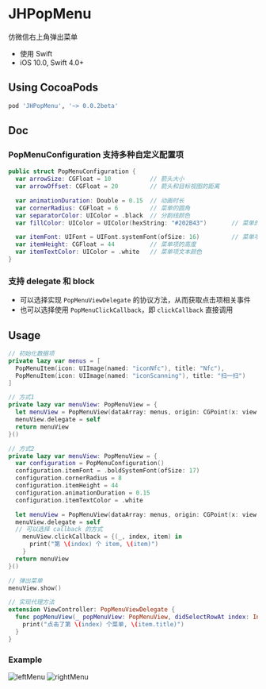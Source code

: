 # JHPopMenu
仿微信右上角弹出菜单

* 使用 Swift
* iOS 10.0, Swift 4.0+

## Using CocoaPods
``` ruby
pod 'JHPopMenu', '~> 0.0.2beta'
```

## Doc

### PopMenuConfiguration 支持多种自定义配置项

``` swift
public struct PopMenuConfiguration {
  var arrowSize: CGFloat = 10           // 箭头大小
  var arrowOffset: CGFloat = 20         // 箭头和目标视图的距离

  var animationDuration: Double = 0.15  // 动画时长
  var cornerRadius: CGFloat = 6         // 菜单的圆角
  var separatorColor: UIColor = .black  // 分割线颜色
  var fillColor: UIColor = UIColor(hexString: "#202B43")       // 菜单的背景填充色

  var itemFont: UIFont = UIFont.systemFont(ofSize: 16)         // 菜单项的字体
  var itemHeight: CGFloat = 44          // 菜单项的高度
  var itemTextColor: UIColor = .white   // 菜单项文本颜色
}
```

### 支持 delegate 和 block

* 可以选择实现 `PopMenuViewDelegate` 的协议方法，从而获取点击项相关事件
* 也可以选择使用 `PopMenuClickCallback`，即 `clickCallback` 直接调用

## Usage

``` swift
// 初始化数据项
private lazy var menus = [
  PopMenuItem(icon: UIImage(named: "iconNfc"), title: "Nfc"),
  PopMenuItem(icon: UIImage(named: "iconScanning"), title: "扫一扫")
]

// 方式1
private lazy var menuView: PopMenuView = {
  let menuView = PopMenuView(dataArray: menus, origin: CGPoint(x: view.frame.width - 152, y: 80), size: CGSize(width: 130, height: 44), direction: .left)
  menuView.delegate = self
  return menuView
}()

// 方式2
private lazy var menuView: PopMenuView = {
  var configuration = PopMenuConfiguration()
  configuration.itemFont = .boldSystemFont(ofSize: 17)
  configuration.cornerRadius = 8
  configuration.itemHeight = 44
  configuration.animationDuration = 0.15
  configuration.itemTextColor = .white

  let menuView = PopMenuView(dataArray: menus, origin: CGPoint(x: view.frame.width - 152, y: 80), size: CGSize(width: 130, height: 44), direction: .left, configuration: configuration)
  menuView.delegate = self
  // 可以选择 callback 的方式
    menuView.clickCallback = {(_, index, item) in
      print("第 \(index) 个 item, \(item)")
    }
  return menuView
}()

// 弹出菜单
menuView.show()

// 实现代理方法
extension ViewController: PopMenuViewDelegate {
  func popMenuView(_ popMenuView: PopMenuView, didSelectRowAt index: Int, item: PopMenuItem) {
    print("点击了第 \(index) 个菜单, \(item.title)")
  }
}

```
### Example
![leftMenu](https://tva1.sinaimg.cn/large/007S8ZIlgy1gifsxnlzhkj30pe1a0q4m.jpg)
![rightMenu](https://tva1.sinaimg.cn/large/007S8ZIlgy1gifsyitmm0j30pe1a0dhf.jpg)
